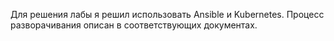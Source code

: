 Для решения лабы я решил использовать Ansible и Kubernetes. Процесс разворачивания описан в соответствующих документах.